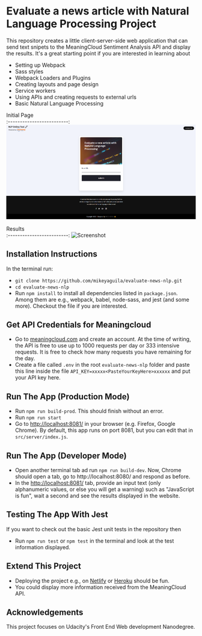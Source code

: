 # Evaluate a news article with Natural Language Processing Project

This repository creates a little client-server-side web application that can send text snipets to the MeaningCloud Sentiment Analysis API and display the results. It's a great starting point if you are interested in learning about
- Setting up Webpack
- Sass styles
- Webpack Loaders and Plugins
- Creating layouts and page design
- Service workers
- Using APIs and creating requests to external urls
- Basic Natural Language Processing

Initial Page             
:-------------------------:
![Screenshot](src/client/images/sc2021-11-12_151140.png)
<!-- ![Screenshot of project](src/client/images/sc2021-11-12_151140.png) -->
Results             
:-------------------------:
![Screenshot](src/client/images/sc2021-11-12_162624.png)

## Installation Instructions
In the terminal run:
- `git clone https://github.com/mikeyaguila/evaluate-news-nlp.git`
- `cd evaluate-news-nlp`
- Run `npm install` to install all dependencies listed in `package.json`. Among them are e.g., webpack, babel, node-sass, and jest (and some more). Checkout the file if you are interested.

## Get API Credentials for Meaningcloud
- Go to [meaningcloud.com](https://www.meaningcloud.com/developer/sentiment-analysis) and create an account. At the time of writing, the API is free to use up to 1000 requests per day or 333 intensive requests. It is free to check how many requests you have remaining for the day.
- Create a file called `.env` in the root `evaluate-news-nlp` folder and paste this line inside the file `API_KEY=xxxxx<PasteYourKeyHere>xxxxxx` and put your API key here.

## Run The App (Production Mode)
- Run `npm run build-prod`. This should finish without an error.
- Run `npm run start`
- Go to [http://localhost:8081/](http://localhost:8081/) in your browser (e.g. Firefox, Google Chrome). By default, this app runs on port 8081, but you can edit that in `src/server/index.js`.

## Run The App (Developer Mode)
- Open another terminal tab ad run `npm run build-dev`. Now, Chrome should open a tab, go to http://localhost:8080/ and respond as before.
- In the [http://localhost:8081/](http://localhost:8081/) tab, provide an input text (only alphanumeric values, or else you will get a warning) such as "JavaScript is fun", wait a second and see the results displayed in the website.

## Testing The App With Jest
If you want to check out the basic Jest unit tests in the repository then
- Run `npm run test` or `npm test` in the terminal and look at the test information displayed.

## Extend This Project
- Deploying the project e.g., on [Netlify](https://www.netlify.com/) or [Heroku](https://www.heroku.com/) should be fun.
- You could display more information received from the MeaningCloud API.

## Acknowledgements
This project focuses on Udacity's Front End Web development Nanodegree.